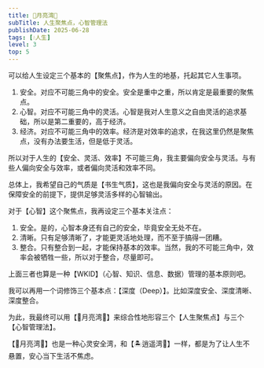 ```yaml
---
title: 🌙月亮湾🎑
subTitle: 人生聚焦点，心智管理法
publishDate: 2025-06-28
tags: [💧人生]
level: 3
top: 5
---
```


可以给人生设定三个基本的【聚焦点】，作为人生的地基，托起其它人生事项。

1. 安全。对应不可能三角中的安全。安全是重中之重，所以肯定是最重要的聚焦点。
2. 心智。对应不可能三角中的灵活。心智是我对人生意义之自由灵活的追求基础，所以是第二重要的，高于经济。
3. 经济。对应不可能三角中的效率。经济是对效率的追求，在我这里仍然是聚焦点，没有办法要生活，但是低于灵活。

所以对于人生的【安全、灵活、效率】不可能三角，我主要偏向安全与灵活。与有些人偏向安全与效率，或者偏向灵活和效率不同。

总体上，我希望自己的气质是【书生气质】，这也是我偏向安全与灵活的原因。在保障安全的前提下，提供足够灵活多样的心智输出。

对于【心智】这个聚焦点，我再设定三个基本关注点：

1. 安全。是的，心智本身还有自己的安全，毕竟安全无处不在。
2. 清晰。只有足够清晰了，才能更灵活地处理，而不至于搞得一团糟。
3. 整合。只有整合到一起，才能保持基本的效率。当然，我的不可能三角中，效率会被牺牲一些，所以对于整合，尽量即可。

上面三者也算是一种【WKID】（心智、知识、信息、数据）管理的基本原则吧。

我可以再用一个词修饰三个基本点：【深度（Deep）】。比如深度安全、深度清晰、深度整合。

为此，我最终可以用【🌙月亮湾🎑】来综合性地形容三个【人生聚焦点】与三个【心智管理法】。

【🌙月亮湾🎑】也是一种心灵安全湾，和【🏝️逍遥湾🌅】一样，都是为了让人生不悬置，安心当下生活不焦虑。
